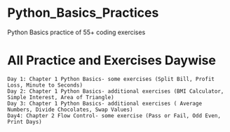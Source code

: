 # Python_Basics_Practices
Python Basics practice of 55+ coding exercises

# All Practice and Exercises Daywise
    Day 1: Chapter 1 Python Basics- some exercises (Split Bill, Profit Loss, Minute to Seconds)
    Day 2: Chapter 1 Python Basics- additional exercises (BMI Calculator, Simple Interest, Area of Triangle)
    Day 3: Chapter 1 Python Basics- additional exercises ( Average Numbers, Divide Chocolates, Swap Values)
    Day4: Chapter 2 Flow Control- some exercise (Pass or Fail, Odd Even, Print Days)
